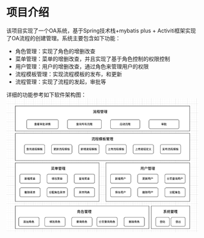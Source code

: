 # 项目介绍

该项目实现了一个OA系统，基于Spring技术栈+mybatis plus + Activiti框架实现了OA流程的创建管理。系统主要包含如下功能：

- 角色管理：实现了角色的增删改查
- 菜单管理：菜单的增删改查，并且实现了基于角色控制的权限控制 
- 用户管理：用户的增删改查，通过角色来管理用户的权限
- 流程模板管理：实现流程模板的发布，和更新
- 流程管理：实现了流程的发起，审批等

详细的功能参考如下软件架构图：
![img.png](images/img.png)





